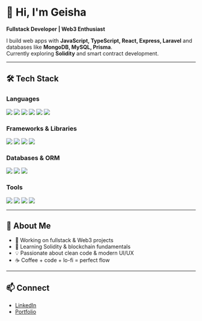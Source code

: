 # 👋 Hi, I'm Geisha

**Fullstack Developer | Web3 Enthusiast**

I build web apps with **JavaScript, TypeScript, React, Express, Laravel** and databases like **MongoDB, MySQL, Prisma**.  
Currently exploring **Solidity** and smart contract development.  

---

## 🛠 Tech Stack

### Languages  
<p>
  <img src="https://img.shields.io/badge/JavaScript-F7DF1E?style=flat&logo=javascript&logoColor=black"/>
  <img src="https://img.shields.io/badge/TypeScript-3178C6?style=flat&logo=typescript&logoColor=white"/>
  <img src="https://img.shields.io/badge/PHP-777BB4?style=flat&logo=php&logoColor=white"/>
  <img src="https://img.shields.io/badge/Solidity-363636?style=flat&logo=solidity&logoColor=white"/>
  <img src="https://img.shields.io/badge/Go-00ADD8?style=flat&logo=go&logoColor=white"/>
  <img src="https://img.shields.io/badge/Python-3776AB?style=flat&logo=python&logoColor=white"/>
</p>

### Frameworks & Libraries  
<p>
  <img src="https://img.shields.io/badge/React-61DAFB?style=flat&logo=react&logoColor=black"/>
  <img src="https://img.shields.io/badge/Next.js-000000?style=flat&logo=nextdotjs&logoColor=white"/>
  <img src="https://img.shields.io/badge/Express-000000?style=flat&logo=express&logoColor=white"/>
  <img src="https://img.shields.io/badge/Laravel-FF2D20?style=flat&logo=laravel&logoColor=white"/>
</p>

### Databases & ORM  
<p>
  <img src="https://img.shields.io/badge/MySQL-005C84?style=flat&logo=mysql&logoColor=white"/>
  <img src="https://img.shields.io/badge/MongoDB-4EA94B?style=flat&logo=mongodb&logoColor=white"/>
  <img src="https://img.shields.io/badge/Prisma-2D3748?style=flat&logo=prisma&logoColor=white"/>
</p>

### Tools  
<p>
  <img src="https://img.shields.io/badge/Git-F05032?style=flat&logo=git&logoColor=white"/>
  <img src="https://img.shields.io/badge/GitHub-181717?style=flat&logo=github&logoColor=white"/>
  <img src="https://img.shields.io/badge/VSCode-0078D4?style=flat&logo=visual-studio-code&logoColor=white"/>
  <img src="https://img.shields.io/badge/Postman-FF6C37?style=flat&logo=postman&logoColor=white"/>
</p>

---

## 📌 About Me
- 🔭 Working on fullstack & Web3 projects  
- 🌱 Learning Solidity & blockchain fundamentals  
- 💡 Passionate about clean code & modern UI/UX  
- ☕ Coffee + code + lo-fi = perfect flow  

---

## 📫 Connect
- [LinkedIn](https://www.linkedin.com/in/geisha-lutfan-waldhani-284128304/)  
- [Portfolio](https://gesaportofolioo.up.railway.app/)  
